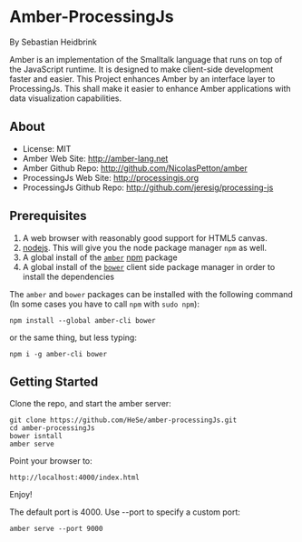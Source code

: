 Amber-ProcessingJs
=====

By Sebastian Heidbrink

Amber is an implementation of the Smalltalk language that runs on top of the JavaScript runtime. It is designed to make client-side development faster and easier.
This Project enhances Amber by an interface layer to ProcessingJs. This shall make it easier to enhance Amber applications with data visualization capabilities.

About
-------
* License:                        MIT
* Amber Web Site:                 http://amber-lang.net
* Amber Github Repo:              http://github.com/NicolasPetton/amber
* ProcessingJs Web Site:          http://processingjs.org
* ProcessingJs Github Repo:       http://github.com/jeresig/processing-js


## Prerequisites

1. A web browser with reasonably good support for HTML5 canvas.
2. [nodejs](http://www.nodejs.org/). This will give you the node package manager `npm` as well.
3. A global install of the [`amber`](http://amber-lang.net/) [npm](http://npmjs.org/) package
4. A global install of the [`bower`](http://bower.io/) client side package manager in order to install the dependencies

The `amber` and `bower` packages can be installed with the following command (In some cases you have to call `npm` with `sudo npm`):

    npm install --global amber-cli bower

or the same thing, but less typing:

    npm i -g amber-cli bower

## Getting Started

Clone the repo, and start the amber server:

    git clone https://github.com/HeSe/amber-processingJs.git
    cd amber-processingJs
    bower isntall
    amber serve

Point your browser to:

    http://localhost:4000/index.html

Enjoy!

The default port is 4000. Use --port to specify a custom port:

    amber serve --port 9000



